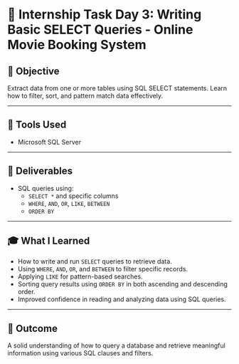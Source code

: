 
# 🎯 Internship Task Day 3: Writing Basic SELECT Queries - Online Movie Booking System

## 📌 Objective
Extract data from one or more tables using SQL SELECT statements. Learn how to filter, sort, and pattern match data effectively.

---

## 🧰 Tools Used
- Microsoft SQL Server 
---

## 📁 Deliverables
- SQL queries using:
  - `SELECT *` and specific columns
  - `WHERE`, `AND`, `OR`, `LIKE`, `BETWEEN`
  - `ORDER BY`

---

## 🎓 What I Learned
- How to write and run `SELECT` queries to retrieve data.
- Using `WHERE`, `AND`, `OR`, and `BETWEEN` to filter specific records.
- Applying `LIKE` for pattern-based searches.
- Sorting query results using `ORDER BY` in both ascending and descending order.
- Improved confidence in reading and analyzing data using SQL queries.

---

## 📌 Outcome
A solid understanding of how to query a database and retrieve meaningful information using various SQL clauses and filters.
